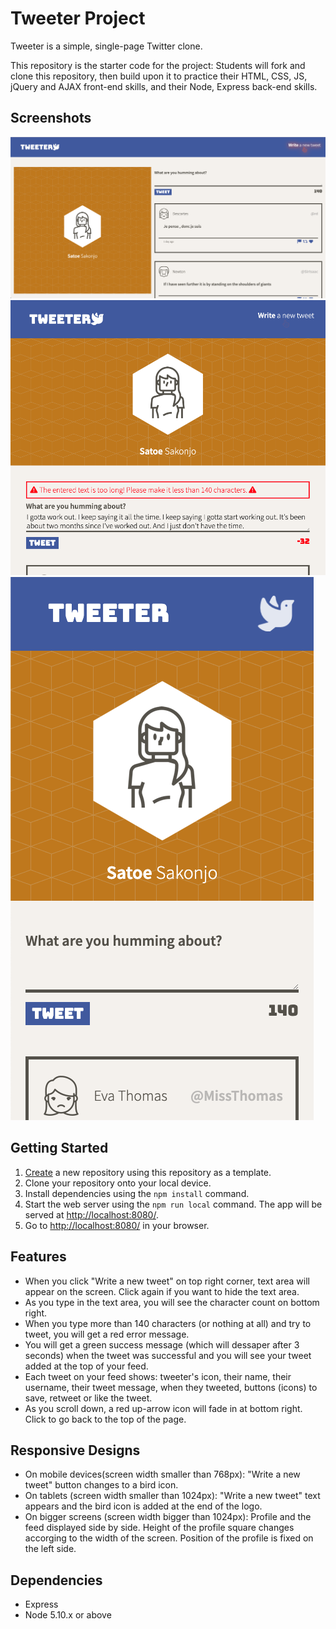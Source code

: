 # Tweeter Project

Tweeter is a simple, single-page Twitter clone.

This repository is the starter code for the project: Students will fork and clone this repository, then build upon it to practice their HTML, CSS, JS, jQuery and AJAX front-end skills, and their Node, Express back-end skills.

## Screenshots

!["Screenshot of app on a large screen"](https://github.com/sakonjo310/tweeter/blob/master/docs/largeScreen.png?raw=true)
!["Screenshot of error message"](https://github.com/sakonjo310/tweeter/blob/master/docs/errorMessage.png?raw=true)
!["Screenshot of app on mobile devices"](https://github.com/sakonjo310/tweeter/blob/master/docs/Mobile.png?raw=true)

## Getting Started

1. [Create](https://docs.github.com/en/repositories/creating-and-managing-repositories/creating-a-repository-from-a-template) a new repository using this repository as a template.
2. Clone your repository onto your local device.
3. Install dependencies using the `npm install` command.
3. Start the web server using the `npm run local` command. The app will be served at <http://localhost:8080/>.
4. Go to <http://localhost:8080/> in your browser.

## Features

- When you click "Write a new tweet" on top right corner, text area will appear on the screen. Click again if you want to hide the text area.
- As you type in the text area, you will see the character count on bottom right.
- When you type more than 140 characters (or nothing at all) and try to tweet, you will get a red error message.
- You will get a green success message (which will dessaper after 3 seconds) when the tweet was successful and you will see your tweet added at the top of your feed.
- Each tweet on your feed shows: tweeter's icon, their name, their username, their tweet message, when they tweeted, buttons (icons) to save, retweet or like the tweet.
- As you scroll down, a red up-arrow icon will fade in at bottom right. Click to go back to the top of the page.

## Responsive Designs

- On mobile devices(screen width smaller than 768px): "Write a new tweet" button changes to a bird icon.
- On tablets (screen width smaller than 1024px): "Write a new tweet" text appears and the bird icon is added at the end of the logo.
- On bigger screens (screen width bigger than 1024px): Profile and the feed displayed side by side. Height of the profile square changes accorging to the width of the screen. Position of the profile is fixed on the left side.

## Dependencies

- Express
- Node 5.10.x or above


